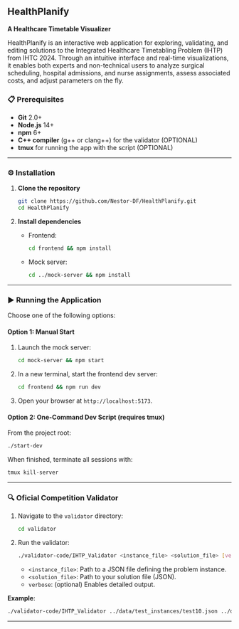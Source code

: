 ## HealthPlanify

**A Healthcare Timetable Visualizer**

HealthPlanify is an interactive web application for exploring, validating, and editing solutions to the Integrated Healthcare Timetabling Problem (IHTP) from IHTC 2024. Through an intuitive interface and real-time visualizations, it enables both experts and non-technical users to analyze surgical scheduling, hospital admissions, and nurse assignments, assess associated costs, and adjust parameters on the fly.

### 📋 Prerequisites

- **Git** 2.0+
- **Node.js** 14+
- **npm** 6+
- **C++ compiler** (g++ or clang++) for the validator (OPTIONAL)
- **tmux** for running the app with the script (OPTIONAL)

---

### ⚙️ Installation

1. **Clone the repository**

   ```bash
   git clone https://github.com/Nestor-DF/HealthPlanify.git
   cd HealthPlanify
   ```

2. **Install dependencies**

   - Frontend:

     ```bash
     cd frontend && npm install
     ```

   - Mock server:

     ```bash
     cd ../mock-server && npm install
     ```

---

### ▶️ Running the Application

Choose one of the following options:

#### Option 1: Manual Start

1. Launch the mock server:

   ```bash
   cd mock-server && npm start
   ```

2. In a new terminal, start the frontend dev server:

   ```bash
   cd frontend && npm run dev
   ```

3. Open your browser at `http://localhost:5173`.

#### Option 2: One-Command Dev Script (requires tmux)

From the project root:

```bash
./start-dev
```

When finished, terminate all sessions with:

```bash
tmux kill-server
```

---

### 🔍 Oficial Competition Validator

1. Navigate to the `validator` directory:

   ```bash
   cd validator
   ```

2. Run the validator:

   ```bash
   ./validator-code/IHTP_Validator <instance_file> <solution_file> [verbose]
   ```

   - `<instance_file>`: Path to a JSON file defining the problem instance.
   - `<solution_file>`: Path to your solution file (JSON).
   - `verbose`: (optional) Enables detailed output.

**Example**:

```bash
./validator-code/IHTP_Validator ../data/test_instances/test10.json ../data/test_solutions/sol_test10.json verbose
```

---